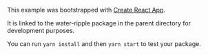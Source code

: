 This example was bootstrapped with [Create React App](https://github.com/facebook/create-react-app).

It is linked to the water-ripple package in the parent directory for development purposes.

You can run `yarn install` and then `yarn start` to test your package.
